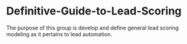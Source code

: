 Definitive-Guide-to-Lead-Scoring
================================

The purpose of this group is develop and define general lead scoring modeling as it pertains to lead automation. 